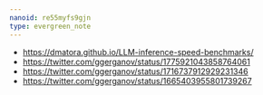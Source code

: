 ```yaml
---
nanoid: re55myfs9gjn
type: evergreen_note
---
```


- https://dmatora.github.io/LLM-inference-speed-benchmarks/
- https://twitter.com/ggerganov/status/1775921043858764061
- https://twitter.com/ggerganov/status/1716737912929231346
- https://twitter.com/ggerganov/status/1665403955801739267
